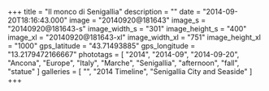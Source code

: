 +++
title = "Il monco di Senigallia"
description = ""
date = "2014-09-20T18:16:43.000"
image = "20140920@181643"
image_s = "20140920@181643-s"
image_width_s = "301"
image_height_s = "400"
image_xl = "20140920@181643-xl"
image_width_xl = "751"
image_height_xl = "1000"
gps_latitude = "43.71493885"
gps_longitude = "13.2179472166667"
phototags = [ "2014", "2014-09", "2014-09-20", "Ancona", "Europe", "Italy", "Marche", "Senigallia", "afternoon", "fall", "statue" ]
galleries = [ "", "2014 Timeline", "Senigallia City and Seaside" ]
+++
